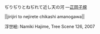ぢりぢりとねぢれて近し天の河
—[正岡子規](https://ja.wikipedia.org/wiki/正岡子規)

||jirijiri to nejirete chikashi amanogawa||

浮世絵: Namiki Hajime, Tree Scene 126, 2007